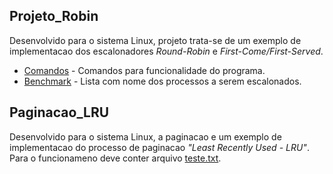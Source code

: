 ## Projeto_Robin

  Desenvolvido para o sistema Linux, projeto trata-se de um exemplo de implementacao dos escalonadores *Round-Robin* e *First-Come/First-Served*.  
  - [Comandos](https://github.com/iRocktys/Sistemas-Operacionais/blob/main/Arquivos_aux/comandos.txt)  - Comandos para funcionalidade do programa.
  - [Benchmark](https://github.com/iRocktys/Sistemas-Operacionais/blob/main/Projeto_Robin/benchmark.txt) - Lista com nome dos processos a serem escalonados.
    

## Paginacao_LRU

  Desenvolvido para o sistema Linux, a paginacao e um exemplo de implementacao do  processo de paginacao *"Least Recently Used - LRU"*. Para o funcionameno deve conter arquivo [teste.txt](https://github.com/iRocktys/Sistemas-Operacionais/blob/main/Arquivos_aux/teste.txt).
